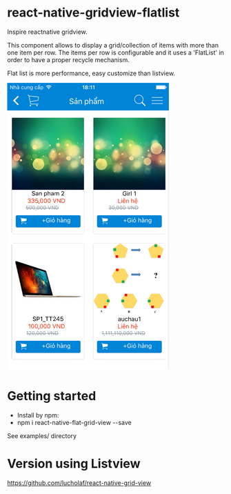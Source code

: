 # react-native-gridview-flatlist
Inspire reactnative gridview. 

This component allows to display a grid/collection of items with more than one item per row. The items per row is configurable and it uses a 'FlatList' in order to have a proper recycle mechanism.

Flat list is more performance, easy customize than listview.

![Image of react-grid-view](screen.png)

# Getting started
 - Install by npm:
 - npm i react-native-flat-grid-view --save

 See examples/ directory

# Version using Listview
https://github.com/lucholaf/react-native-grid-view

